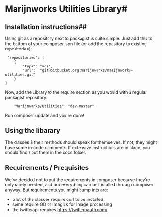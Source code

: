 # Marijnworks Utilities  Library#

## Installation instructions##

Using git as a repository next to packagist is quite simple. Just add this to the bottom of your composer.json file (or add the repository to existing repositories);
```!json
 "repositories": [
    {
        "type": "vcs",
        "url":  "git@bitbucket.org:marijnworks/marijnworks-utilities.git"
    }
]
```

Now, add the Library to the require section as you would with a regular packagist repository:
```
    "Marijnworks/Utilities": "dev-master"
```        

Run composer update and you're done!

## Using the libarary ##
The classes & their methods should speak for themselves. If not, they might have some in-code comments. 
If  extensive instructions are in place, you should find / put them in the docs folder.


## Requirements / Prequisites ##

We've decided not to put the requirements in composer because they're only rarely needed, and not everything can be installed through composer anyway. But requirements you might bump into are:
* a lot of the classes require curl to be installed
* some require GD or Imagick for Image processing
* the twitterapi requires https://twitteroauth.com/
